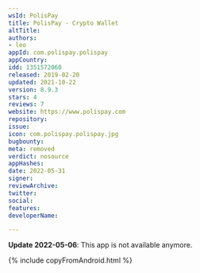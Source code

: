```yaml
---
wsId: PolisPay
title: PolisPay - Crypto Wallet
altTitle: 
authors:
- leo
appId: com.polispay.polispay
appCountry: 
idd: 1351572060
released: 2019-02-20
updated: 2021-10-22
version: 8.9.3
stars: 4
reviews: 7
website: https://www.polispay.com
repository: 
issue: 
icon: com.polispay.polispay.jpg
bugbounty: 
meta: removed
verdict: nosource
appHashes: 
date: 2022-05-31
signer: 
reviewArchive: 
twitter: 
social: 
features: 
developerName: 

---
```


**Update 2022-05-06**: This app is not available anymore.

{% include copyFromAndroid.html %}
